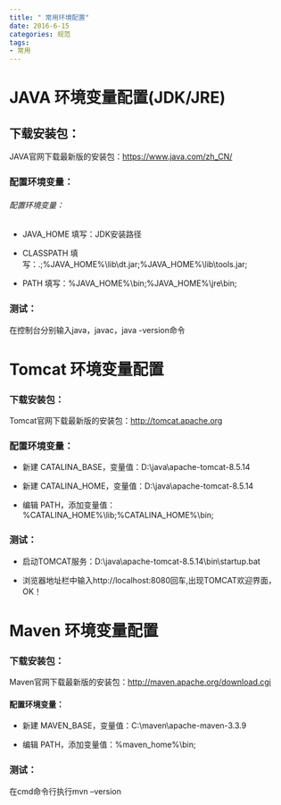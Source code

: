 ```yaml
---
title: " 常用环境配置"
date: 2016-6-15
categories: 规范
tags:
- 常用
---
```




# JAVA 环境变量配置(JDK/JRE)

## 下载安装包：
JAVA官网下载最新版的安装包：https://www.java.com/zh_CN/

### 配置环境变量：

###### 配置环境变量：


<!-- more -->


- JAVA_HOME 填写：JDK安装路径

- CLASSPATH 填写：.;%JAVA_HOME%\lib\dt.jar;%JAVA_HOME%\lib\tools.jar;

- PATH 填写：%JAVA_HOME%\bin;%JAVA_HOME%\jre\bin;

### 测试：

在控制台分别输入java，javac，java -version命令

# Tomcat 环境变量配置

### 下载安装包：

Tomcat官网下载最新版的安装包：http://tomcat.apache.org

### 配置环境变量：

- 新建 CATALINA_BASE，变量值：D:\java\apache-tomcat-8.5.14

- 新建 CATALINA_HOME，变量值：D:\java\apache-tomcat-8.5.14

- 编辑 PATH，添加变量值：%CATALINA_HOME%\lib;%CATALINA_HOME%\bin;

### 测试：

- 启动TOMCAT服务：D:\java\apache-tomcat-8.5.14\bin\startup.bat

- 浏览器地址栏中输入http://localhost:8080回车,出现TOMCAT欢迎界面，OK！

# Maven 环境变量配置

### 下载安装包：

Maven官网下载最新版的安装包：http://maven.apache.org/download.cgi

#### 配置环境变量：

- 新建 MAVEN_BASE，变量值：C:\maven\apache-maven-3.3.9

- 编辑 PATH，添加变量值：%maven_home%\bin;

### 测试：

在cmd命令行执行mvn –version